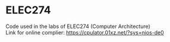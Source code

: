 # ELEC274
Code used in the labs of ELEC274 (Computer Architecture)
<br/>
Link for online complier: https://cpulator.01xz.net/?sys=nios-de0

